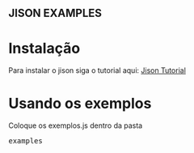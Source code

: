 ## JISON EXAMPLES

# Instalação
Para instalar o jison siga o tutorial aqui: <a href="https://gerhobbelt.github.io/jison/docs/">Jison Tutorial</a>

# Usando os exemplos
Coloque os exemplos.js dentro da pasta <pre>examples</pre>